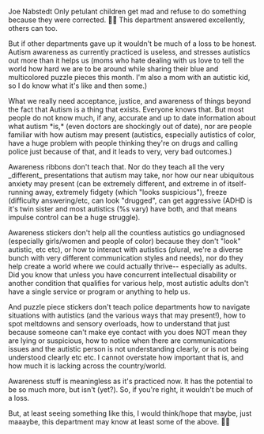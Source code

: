 Joe Nabstedt Only petulant children get mad and refuse to do something because they were corrected. 🤷🏻‍ This department answered excellently, others can too.

  

But if other departments gave up it wouldn't be much of a loss to be honest. Autism awareness as currently practiced is useless, and stresses autistics out more than it helps us (moms who hate dealing with us love to tell the world how hard we are to be around while sharing their blue and multicolored puzzle pieces this month. I'm also a mom with an autistic kid, so I do know what it's like and then some.)

  

What we really need acceptance, justice, and awareness of things beyond the fact that Autism is a thing that exists. Everyone knows that. But most people do not know much, if any, accurate and up to date information about what autism \*is,\* (even doctors are shockingly out of date), nor are people familiar with how autism may present (autistics, especially autistics of color, have a huge problem with people thinking they're on drugs and calling police just because of that, and it leads to very, very bad outcomes.)

  

Awareness ribbons don't teach that. Nor do they teach all the very \_different\_ presentations that autism may take, nor how our near ubiquitous anxiety may present (can be extremely different, and extreme in of itself- running away, extremely fidgety (which "looks suspicious"), freeze (difficulty answering/etc, can look "drugged", can get aggressive (ADHD is it's twin sister and most autistics (%s vary) have both, and that means impulse control can be a huge struggle).

  

Awareness stickers don't help all the countless autistics go undiagnosed (especially girls/women and people of color) because they don't "look" autistic, etc etc), or how to interact with autistics (plural, we're a diverse bunch with very different communication styles and needs), nor do they help create a world where we could actually thrive-- especially as adults. Did you know that unless you have concurrent intellectual disability or another condition that qualifies for various help, most autistic adults don't have a single service or program or anything to help us.

  

And puzzle piece stickers don't teach police departments how to navigate situations with autistics (and the various ways that may present!), how to spot meltdowns and sensory overloads, how to understand that just because someone can't make eye contact with you does NOT mean they are lying or suspicious, how to notice when there are communications issues and the autistic person is not understanding clearly, or is not being understood clearly etc etc. I cannot overstate how important that is, and how much it is lacking across the country/world.

  

Awareness stuff is meaningless as it's practiced now. It has the potential to be so much more, but isn't (yet?). So, if you're right, it wouldn't be much of a loss.

  

But, at least seeing something like this, I would think/hope that maybe, just maaaybe, this department may know at least some of the above. 🤞🏻